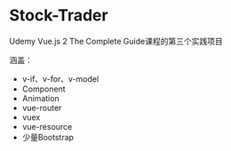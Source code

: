 # Stock-Trader
Udemy Vue.js 2 The Complete Guide课程的第三个实践项目

涵盖：
- v-if、v-for、v-model
- Component
- Animation
- vue-router
- vuex
- vue-resource
- 少量Bootstrap
